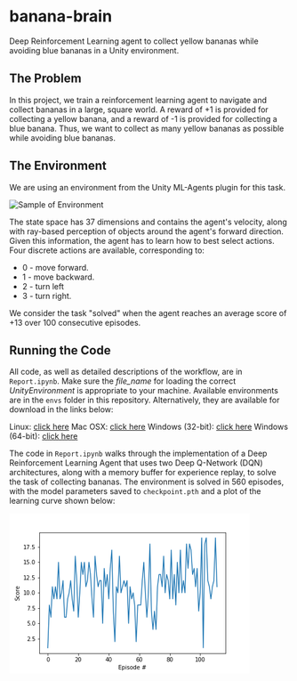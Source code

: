 # banana-brain
Deep Reinforcement Learning agent to collect yellow bananas while avoiding blue bananas in a Unity environment.

## The Problem
In this project, we train a reinforcement learning agent to navigate and collect bananas in a large, square world. A reward of +1 is provided for collecting a yellow banana, and a reward of -1 is provided for collecting a blue banana. Thus, we want to collect as many yellow bananas as possible while avoiding blue bananas.

## The Environment
We are using an environment from the Unity ML-Agents plugin for this task.

![Sample of Environment](https://video.udacity-data.com/topher/2018/June/5b1ab4b0_banana/banana.gif)

The state space has 37 dimensions and contains the agent's velocity, along with ray-based perception of objects around the agent's forward direction. Given this information, the agent has to learn how to best select actions. Four discrete actions are available, corresponding to:

  * 0 - move forward.
  * 1 - move backward.
  * 2 - turn left
  * 3 - turn right.

We consider the task "solved" when the agent reaches an average score of +13 over 100 consecutive episodes.

## Running the Code
All code, as well as detailed descriptions of the workflow, are in ```Report.ipynb```. Make sure the *file\_name* for loading the correct _UnityEnvironment_ is appropriate to your machine. Available environments are in the ```envs``` folder in this repository. Alternatively, they are available for download in the links below:

Linux: [click here](https://s3-us-west-1.amazonaws.com/udacity-drlnd/P1/Banana/Banana_Linux.zip)
Mac OSX: [click here](https://s3-us-west-1.amazonaws.com/udacity-drlnd/P1/Banana/Banana.app.zip)
Windows (32-bit): [click here](https://s3-us-west-1.amazonaws.com/udacity-drlnd/P1/Banana/Banana_Windows_x86.zip)
Windows (64-bit): [click here](https://s3-us-west-1.amazonaws.com/udacity-drlnd/P1/Banana/Banana_Windows_x86_64.zip)

The code in ```Report.ipynb``` walks through the implementation of a Deep Reinforcement Learning Agent that uses two Deep Q-Network (DQN) architectures, along with a memory buffer for experience replay, to solve the task of collecting bananas. The environment is solved in 560 episodes, with the model parameters saved to ```checkpoint.pth``` and a plot of the learning curve shown below:

![Learning Curve](learning_curve.png)

